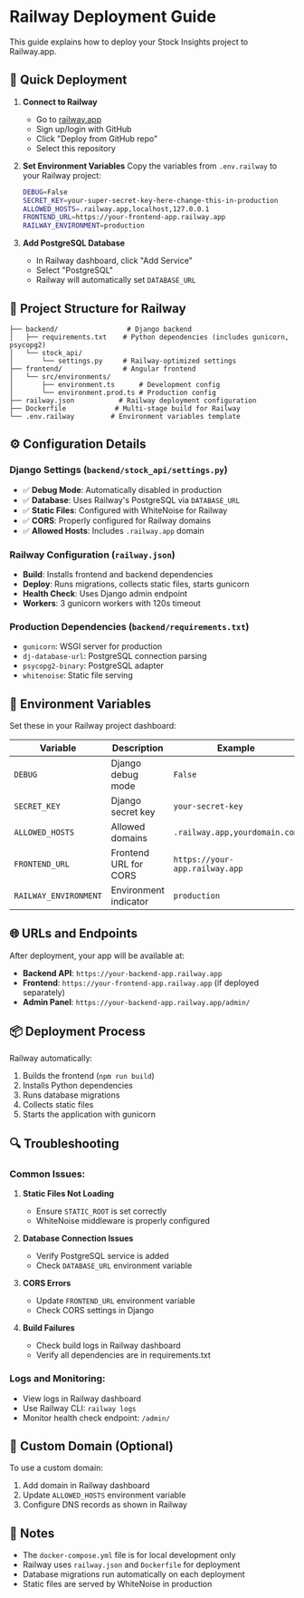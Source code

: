 # Railway Deployment Guide

This guide explains how to deploy your Stock Insights project to Railway.app.

## 🚀 Quick Deployment

1. **Connect to Railway**
   - Go to [railway.app](https://railway.app)
   - Sign up/login with GitHub
   - Click "Deploy from GitHub repo"
   - Select this repository

2. **Set Environment Variables**
   Copy the variables from `.env.railway` to your Railway project:
   ```bash
   DEBUG=False
   SECRET_KEY=your-super-secret-key-here-change-this-in-production
   ALLOWED_HOSTS=.railway.app,localhost,127.0.0.1
   FRONTEND_URL=https://your-frontend-app.railway.app
   RAILWAY_ENVIRONMENT=production
   ```

3. **Add PostgreSQL Database**
   - In Railway dashboard, click "Add Service"
   - Select "PostgreSQL"
   - Railway will automatically set `DATABASE_URL`

## 📁 Project Structure for Railway

```
├── backend/                 # Django backend
│   ├── requirements.txt    # Python dependencies (includes gunicorn, psycopg2)
│   └── stock_api/
│       └── settings.py     # Railway-optimized settings
├── frontend/               # Angular frontend
│   └── src/environments/
│       ├── environment.ts      # Development config
│       └── environment.prod.ts # Production config
├── railway.json           # Railway deployment configuration
├── Dockerfile            # Multi-stage build for Railway
└── .env.railway         # Environment variables template
```

## ⚙️ Configuration Details

### Django Settings (`backend/stock_api/settings.py`)
- ✅ **Debug Mode**: Automatically disabled in production
- ✅ **Database**: Uses Railway's PostgreSQL via `DATABASE_URL`
- ✅ **Static Files**: Configured with WhiteNoise for Railway
- ✅ **CORS**: Properly configured for Railway domains
- ✅ **Allowed Hosts**: Includes `.railway.app` domain

### Railway Configuration (`railway.json`)
- **Build**: Installs frontend and backend dependencies
- **Deploy**: Runs migrations, collects static files, starts gunicorn
- **Health Check**: Uses Django admin endpoint
- **Workers**: 3 gunicorn workers with 120s timeout

### Production Dependencies (`backend/requirements.txt`)
- `gunicorn`: WSGI server for production
- `dj-database-url`: PostgreSQL connection parsing
- `psycopg2-binary`: PostgreSQL adapter
- `whitenoise`: Static file serving

## 🔧 Environment Variables

Set these in your Railway project dashboard:

| Variable | Description | Example |
|----------|-------------|---------|
| `DEBUG` | Django debug mode | `False` |
| `SECRET_KEY` | Django secret key | `your-secret-key` |
| `ALLOWED_HOSTS` | Allowed domains | `.railway.app,yourdomain.com` |
| `FRONTEND_URL` | Frontend URL for CORS | `https://your-app.railway.app` |
| `RAILWAY_ENVIRONMENT` | Environment indicator | `production` |

## 🌐 URLs and Endpoints

After deployment, your app will be available at:
- **Backend API**: `https://your-backend-app.railway.app`
- **Frontend**: `https://your-frontend-app.railway.app` (if deployed separately)
- **Admin Panel**: `https://your-backend-app.railway.app/admin/`

## 📦 Deployment Process

Railway automatically:
1. Builds the frontend (`npm run build`)
2. Installs Python dependencies
3. Runs database migrations
4. Collects static files
5. Starts the application with gunicorn

## 🔍 Troubleshooting

### Common Issues:

1. **Static Files Not Loading**
   - Ensure `STATIC_ROOT` is set correctly
   - WhiteNoise middleware is properly configured

2. **Database Connection Issues**
   - Verify PostgreSQL service is added
   - Check `DATABASE_URL` environment variable

3. **CORS Errors**
   - Update `FRONTEND_URL` environment variable
   - Check CORS settings in Django

4. **Build Failures**
   - Check build logs in Railway dashboard
   - Verify all dependencies are in requirements.txt

### Logs and Monitoring:
- View logs in Railway dashboard
- Use Railway CLI: `railway logs`
- Monitor health check endpoint: `/admin/`

## 🚀 Custom Domain (Optional)

To use a custom domain:
1. Add domain in Railway dashboard
2. Update `ALLOWED_HOSTS` environment variable
3. Configure DNS records as shown in Railway

## 📝 Notes

- The `docker-compose.yml` file is for local development only
- Railway uses `railway.json` and `Dockerfile` for deployment
- Database migrations run automatically on each deployment
- Static files are served by WhiteNoise in production
